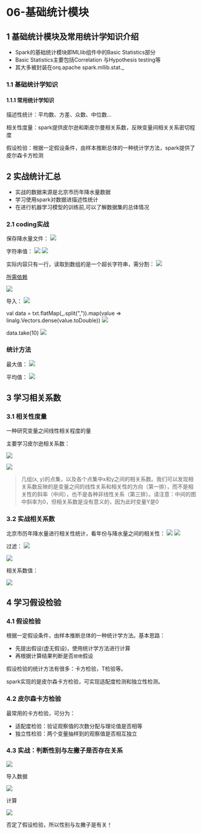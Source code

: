 # 06-基础统计模块

## 1 基础统计模块及常用统计学知识介绍

- Spark的基础统计模块即MLlib组件中的Basic Statistics部分
- Basic Statistics主要包括Correlation 与Hypothesis testing等
- 其大多被封装在orq.apache spark.mllib.stat._

### 1.1 基础统计学知识

#### 1.1.1 常用统计学知识

描述性统计：平均数、方差、众数、中位数...

相关性度量：spark提供皮尔逊和斯皮尔曼相关系数，反映变量间相关关系密切程度

假设检验：根据一定假设条件，由样本推断总体的一种统计学方法，spark提供了皮尔森卡方检测

## 2 实战统计汇总

- 实战的数据来源是北京市历年降水量数据
- 学习使用spark对数据进描述性统计
- 在进行机器学习模型的训练前,可以了解数据集的总体情况

### 2.1 coding实战

保存降水量文件：
![](https://upload-images.jianshu.io/upload_images/16782311-a89ea1a0720bf8ab.png?imageMogr2/auto-orient/strip%7CimageView2/2/w/1240)

字符串值：
![](https://upload-images.jianshu.io/upload_images/16782311-66b17a4a2ea33630.png?imageMogr2/auto-orient/strip%7CimageView2/2/w/1240)
![](https://upload-images.jianshu.io/upload_images/16782311-b6b775052e8e9816.png?imageMogr2/auto-orient/strip%7CimageView2/2/w/1240)

实际内容只有一行，读取到数组的是一个超长字符串，需分割：
![](https://upload-images.jianshu.io/upload_images/16782311-95314cc5dec4fc8f.png?imageMogr2/auto-orient/strip%7CimageView2/2/w/1240)

[所需依赖](https://spark.apache.org/docs/latest/mllib-statistics.html#summary-statistics)

![](https://upload-images.jianshu.io/upload_images/16782311-9d9c332d9fa900bc.png?imageMogr2/auto-orient/strip%7CimageView2/2/w/1240)

导入：
![](https://upload-images.jianshu.io/upload_images/16782311-4f1b78c0706d915b.png?imageMogr2/auto-orient/strip%7CimageView2/2/w/1240)

val data = txt.flatMap(_.split(",")).map(value => linalg.Vectors.dense(value.toDouble))
![](https://upload-images.jianshu.io/upload_images/16782311-91438edb8e8d24ae.png?imageMogr2/auto-orient/strip%7CimageView2/2/w/1240)

data.take(10)
![](https://upload-images.jianshu.io/upload_images/16782311-f67b08873b671562.png?imageMogr2/auto-orient/strip%7CimageView2/2/w/1240)

### 统计方法

最大值：
![](https://upload-images.jianshu.io/upload_images/16782311-b979d67b3b39edf0.png?imageMogr2/auto-orient/strip%7CimageView2/2/w/1240)

平均值：
![](https://upload-images.jianshu.io/upload_images/16782311-cced0e042a1db88e.png?imageMogr2/auto-orient/strip%7CimageView2/2/w/1240)

## 3 学习相关系数

### 3.1 相关性度量

一种研究变量之间线性相关程度的量

主要学习皮尔逊相关系数：

![](https://upload-images.jianshu.io/upload_images/16782311-c650b1e808b139f0.png?imageMogr2/auto-orient/strip%7CimageView2/2/w/1240)

![](https://upload-images.jianshu.io/upload_images/16782311-705c8ad096960127.png?imageMogr2/auto-orient/strip%7CimageView2/2/w/1240)

>几组(x, y)的点集，以及各个点集中x和y之间的相关系数。我们可以发现相关系数反映的是变量之间的线性关系和相关性的方向（第一排），而不是相关性的斜率（中间），也不是各种非线性关系（第三排）。请注意：中间的图中斜率为0，但相关系数是没有意义的，因为此时变量Y是0

### 3.2 实战相关系数

北京市历年降水量进行相关性统计，看年份与降水量之间的相关性：
![](https://upload-images.jianshu.io/upload_images/16782311-f9d2972a3e1297fd.png?imageMogr2/auto-orient/strip%7CimageView2/2/w/1240)
![](https://upload-images.jianshu.io/upload_images/16782311-88114ab970eba015.png?imageMogr2/auto-orient/strip%7CimageView2/2/w/1240)

过滤：
![](https://upload-images.jianshu.io/upload_images/16782311-98c397a70d831bf9.png?imageMogr2/auto-orient/strip%7CimageView2/2/w/1240)

![](https://upload-images.jianshu.io/upload_images/16782311-0515c66172fd86ff.png?imageMogr2/auto-orient/strip%7CimageView2/2/w/1240)

相关系数值：

![](https://upload-images.jianshu.io/upload_images/16782311-80f9f273b374ba99.png?imageMogr2/auto-orient/strip%7CimageView2/2/w/1240)

## 4 学习假设检验

### 4.1 假设检验

根据一定假设条件，由样本推断总体的一种统计学方法。基本思路：

- 先提出假设(虚无假设)，使用统计学方法进行计算
- 再根据计算结果判断是否`拒绝`假设

假设检验的统计方法有很多：卡方检验，T检验等。

spark实现的是皮尔森卡方检验，可实现适配度检测和独立性检测。

### 4.2 皮尔森卡方检验

最常用的卡方检验，可分为：

- 适配度检验：验证观察值的次数分配与理论值是否相等
- 独立性检验：两个变量抽样到的观察值是否相互独立

### 4.3 实战：判断性别与左撇子是否存在关系

![](https://upload-images.jianshu.io/upload_images/16782311-a531b613d399495e.png?imageMogr2/auto-orient/strip%7CimageView2/2/w/1240)

导入数据

![](https://upload-images.jianshu.io/upload_images/16782311-0655a04dea30e153.png?imageMogr2/auto-orient/strip%7CimageView2/2/w/1240)

计算

![](https://upload-images.jianshu.io/upload_images/16782311-d2c6ce572c7ab032.png?imageMogr2/auto-orient/strip%7CimageView2/2/w/1240)

否定了假设检验，所以性别与左撇子是有关！